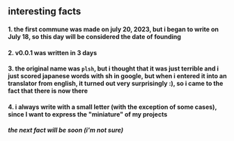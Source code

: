 ## interesting facts
#### 1. the first commune was made on july 20, 2023, but i began to write on July 18, so this day will be considered the date of founding
#### 2. v0.0.1 was written in 3 days
#### 3. the original name was `plsh`, but i thought that it was just terrible and i just scored japanese words with sh in google, but when i entered it into an translator from english, it turned out very surprisingly :), so i came to the fact that there is now there
#### 4. i always write with a small letter (with the exception of some cases), since I want to express the "miniature" of my projects

##### the next fact will be soon (i'm not sure)